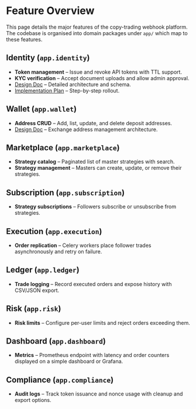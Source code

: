 # Feature Overview

This page details the major features of the copy-trading webhook platform. The codebase is organised into domain packages under `app/` which map to these features.

## Identity (`app.identity`)
- **Token management** – Issue and revoke API tokens with TTL support.
- **KYC verification** – Accept document uploads and allow admin approval.
 - [Design Doc](identity_module_design.md) – Detailed architecture and schema.
- [Implementation Plan](identity-implementation-plan.md) – Step-by-step rollout.

## Wallet (`app.wallet`)
- **Address CRUD** – Add, list, update, and delete deposit addresses.
- [Design Doc](wallet_module_design.md) – Exchange address management architecture.

## Marketplace (`app.marketplace`)
- **Strategy catalog** – Paginated list of master strategies with search.
- **Strategy management** – Masters can create, update, or remove their strategies.

## Subscription (`app.subscription`)
- **Strategy subscriptions** – Followers subscribe or unsubscribe from strategies.

## Execution (`app.execution`)
- **Order replication** – Celery workers place follower trades asynchronously and retry on failure.

## Ledger (`app.ledger`)
- **Trade logging** – Record executed orders and expose history with CSV/JSON export.

## Risk (`app.risk`)
- **Risk limits** – Configure per-user limits and reject orders exceeding them.

## Dashboard (`app.dashboard`)
- **Metrics** – Prometheus endpoint with latency and order counters displayed on a simple dashboard or Grafana.

## Compliance (`app.compliance`)
- **Audit logs** – Track token issuance and nonce usage with cleanup and export options.

